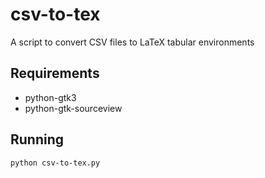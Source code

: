 # csv-to-tex

A script to convert CSV files to LaTeX tabular environments

## Requirements
 - python-gtk3
 - python-gtk-sourceview

## Running

```
python csv-to-tex.py
```

